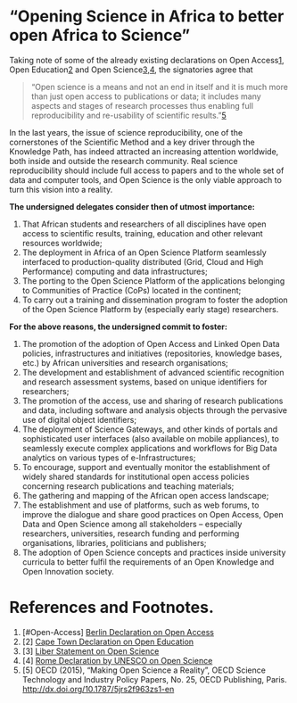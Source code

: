 # “Opening Science in Africa to better open Africa to Science”

Taking note of some of the already existing declarations on Open Access[1](#Open-Access), Open Education[2](#2) and Open Science[3](#3),[4](#4), the signatories agree that

> “Open science is a means and not an end in itself and it is much more than just open access to publications or data; it includes many aspects and stages of research processes thus enabling full reproducibility and re-usability of scientific results.”[5](#5)

In the last years, the issue of science reproducibility, one of the cornerstones of the Scientific Method and a key driver through the Knowledge Path, has indeed attracted an increasing attention worldwide, both inside and outside the research community. Real science reproducibility should include full access to papers and to the whole set of data and computer tools, and Open Science is the only viable approach to turn this vision into a reality.

**The undersigned delegates consider then of utmost importance:**

  1. That African students and researchers of all disciplines have open access to scientific results, training, education and other relevant resources worldwide;
  1. The deployment in Africa of an Open Science Platform seamlessly interfaced to production-quality distributed (Grid, Cloud and High Performance) computing and data infrastructures;
  1. The porting to the Open Science Platform of the applications belonging to Communities of Practice (CoPs) located in the continent;
  1. To carry out a training and dissemination program to foster the adoption of the Open Science Platform by (especially early stage) researchers.

**For the above reasons, the undersigned commit to foster:**

  1. The promotion of the adoption of Open Access and Linked Open Data policies, infrastructures and initiatives (repositories, knowledge bases, etc.) by African universities and research organisations;
  2. The development and establishment of advanced scientific recognition and research assessment systems, based on unique identifiers for researchers;
  3. The promotion of the access, use and sharing of research publications and data, including software and analysis objects through the pervasive use of digital object identifiers;
  4. The deployment of Science Gateways, and other kinds of portals and sophisticated user interfaces (also available on mobile appliances), to seamlessly execute complex applications and workflows for Big Data analytics on various types of e-Infrastructures;
  5. To encourage, support and eventually monitor the establishment of widely shared standards for institutional open access policies concerning research publications and teaching materials;
  6. The gathering and mapping of the African open access landscape;
  7. The establishment and use of platforms, such as web forums, to improve the dialogue and share good practices on Open Access, Open Data and Open Science among all stakeholders – especially researchers, universities, research funding and performing organisations, libraries, politicians and publishers;
  8. The adoption of Open Science concepts and practices inside university curricula to better fulfil the requirements of an Open Knowledge and Open Innovation society.



# References and Footnotes.

  1. [#Open-Access] [Berlin Declaration on Open Access](http://www.berlin9.org/about/declaration/)
  1. [2] [Cape Town Declaration on Open Education](http://www.capetowndeclaration.org/read-the-declaration)
  1. [3] [Liber Statement on Open Science](http://libereurope.eu/blog/2014/09/30/liber-statement-on-enabling-open-science/)
  1. [4] [Rome Declaration by UNESCO on Open Science](http://www.allea.org/Pages/ALL/33/144.bGFuZz1FTkc.html)
  1. [5] OECD (2015), “Making Open Science a Reality”, OECD Science Technology and Industry Policy Papers, No. 25, OECD Publishing, Paris. http://dx.doi.org/10.1787/5jrs2f963zs1-en
